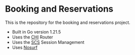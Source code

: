 # Booking and Reservations

This is the repository for the booking and reservations project.

- Built in Go version 1.21.5
- Uses the [CHI](https://github.com/go-chi/chi) Router
- Uses the [SCS](https://github.com/alexedwards/scs/v2) Session Management
- Uses [Nosurf](https://github.com/justinas/nosurf)
